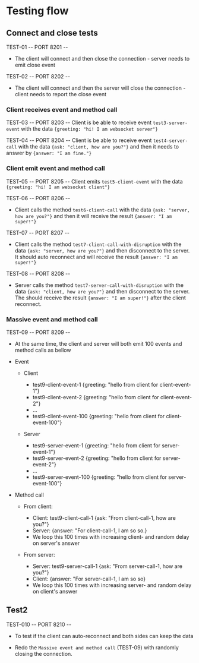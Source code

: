 # Testing flow

## Connect and close tests

TEST-01
-- PORT 8201 --
- The client will connect and then close the connection - server needs to emit close event

TEST-02
-- PORT 8202 --
- The client will connect and then the server will close the connection - client needs to report the close event


### Client receives event and method call
TEST-03
-- PORT 8203 --
Client is be able to receive event `test3-server-event` with the data `{greeting: "hi! I am websocket server"}`

TEST-04
-- PORT 8204 --
Client is be able to receive event `test4-server-call` with the data `{ask: "client, how are you?"}` and then it needs to answer by `{answer: "I am fine."}`

### Client emit event and method call
TEST-05
-- PORT 8205 --
Client emits `test5-client-event` with the data `{greeting: "hi! I am websocket client"}`

TEST-06
-- PORT 8206 --
- Client calls the method `test6-client-call` with the data `{ask: "server, how are you?"}` and then it will receive the result `{answer: "I am super!"}`

TEST-07
-- PORT 8207 --
- Client calls the method `test7-client-call-with-disruption` with the data `{ask: "server, how are you?"}` and then disconnect to the server. It should auto reconnect and will receive the result `{answer: "I am super!"}`

TEST-08
-- PORT 8208 --
- Server calls the method `test7-server-call-with-disruption` with the data `{ask: "client, how are you?"}` and then disconnect to the server. The should receive the result `{answer: "I am super!"}` after the client reconnect.

### Massive event and method call

TEST-09
-- PORT 8209 --
- At the same time, the client and server will both emit 100 events and method calls as bellow

- Event
  - Client
    - test9-client-event-1 {greeting: "hello from client for client-event-1"}
    - test9-client-event-2  {greeting: "hello from client for client-event-2"}
    - ...
    - test9-client-event-100  {greeting: "hello from client for client-event-100"}

  - Server
    - test9-server-event-1  {greeting: "hello from client for server-event-1"}
    - test9-server-event-2 {greeting: "hello from client for server-event-2"}
    - ...
    - test9-server-event-100 {greeting: "hello from client for server-event-100"}

- Method call
  - From client:
    - Client: test9-client-call-1 {ask: "From client-call-1, how are you?"}
    - Server: {answer: "For client-call-1, I am so so.}
    - We loop this 100 times with increasing client-<number> and random delay on server's answer

  - From server:
    - Server: test9-server-call-1 {ask: "From server-call-1, how are you?"}
    - Client: {answer: "For server-call-1, I am so so}
    - We loop this 100 times with  increasing server-<number> and random delay on client's answer

## Test2

TEST-010
-- PORT 8210 --

- To test if the client can auto-reconnect and both sides can keep the data

- Redo the `Massive event and method call` (TEST-09) with randomly closing the connection.